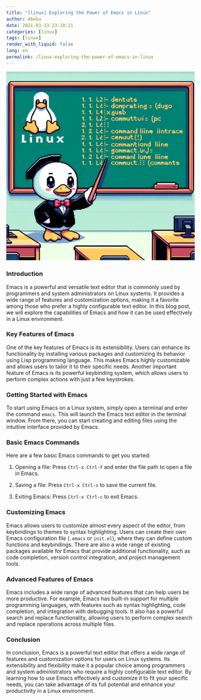 ```yaml
---
title: "[linux] Exploring the Power of Emacs in Linux"
author: 46ebu
date: 2021-03-13 23:10:21 
categories: [linux]
tags: [linux]
render_with_liquid: false
lang: en
permalink: /linux-exploring-the-power-of-emacs-in-linux
---
```


![Intro](/assets/img/post/linux.png)
### Introduction
Emacs is a powerful and versatile text editor that is commonly used by programmers and system administrators on Linux systems. It provides a wide range of features and customization options, making it a favorite among those who prefer a highly configurable text editor. In this blog post, we will explore the capabilities of Emacs and how it can be used effectively in a Linux environment.

### Key Features of Emacs
One of the key features of Emacs is its extensibility. Users can enhance its functionality by installing various packages and customizing its behavior using Lisp programming language. This makes Emacs highly customizable and allows users to tailor it to their specific needs. Another important feature of Emacs is its powerful keybinding system, which allows users to perform complex actions with just a few keystrokes.

### Getting Started with Emacs
To start using Emacs on a Linux system, simply open a terminal and enter the command `emacs`. This will launch the Emacs text editor in the terminal window. From there, you can start creating and editing files using the intuitive interface provided by Emacs. 

### Basic Emacs Commands
Here are a few basic Emacs commands to get you started:

1. Opening a file:
   Press `Ctrl-x Ctrl-f` and enter the file path to open a file in Emacs.

2. Saving a file:
   Press `Ctrl-x Ctrl-s` to save the current file.

3. Exiting Emacs:
   Press `Ctrl-x Ctrl-c` to exit Emacs.

### Customizing Emacs
Emacs allows users to customize almost every aspect of the editor, from keybindings to themes to syntax highlighting. Users can create their own Emacs configuration file (`.emacs` or `init.el`), where they can define custom functions and keybindings. There are also a wide range of existing packages available for Emacs that provide additional functionality, such as code completion, version control integration, and project management tools.

### Advanced Features of Emacs
Emacs includes a wide range of advanced features that can help users be more productive. For example, Emacs has built-in support for multiple programming languages, with features such as syntax highlighting, code completion, and integration with debugging tools. It also has a powerful search and replace functionality, allowing users to perform complex search and replace operations across multiple files. 

### Conclusion
In conclusion, Emacs is a powerful text editor that offers a wide range of features and customization options for users on Linux systems. Its extensibility and flexibility make it a popular choice among programmers and system administrators who require a highly configurable text editor. By learning how to use Emacs effectively and customize it to fit your specific needs, you can take advantage of its full potential and enhance your productivity in a Linux environment.